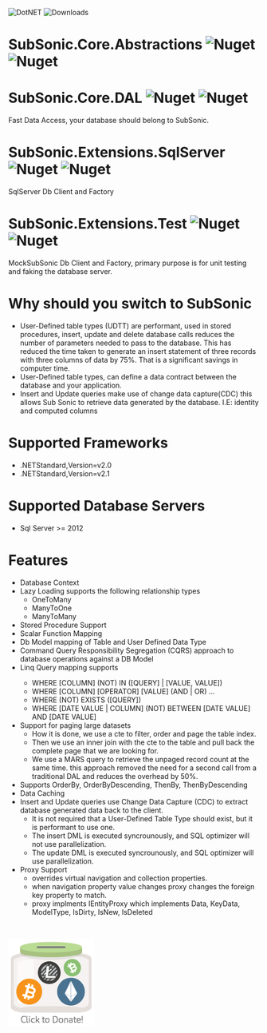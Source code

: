 ![DotNET](https://github.com/kccarter76/SubSonic-Core/workflows/DotNetStandard-General/badge.svg?branch=main)
![Downloads](https://img.shields.io/nuget/dt/SubSonic.Core.DAL)

# SubSonic.Core.Abstractions ![Nuget](https://img.shields.io/nuget/v/SubSonic.Core.Abstractions) ![Nuget](https://img.shields.io/nuget/vpre/SubSonic.Core.Abstractions)

# SubSonic.Core.DAL ![Nuget](https://img.shields.io/nuget/v/SubSonic.Core.DAL) ![Nuget](https://img.shields.io/nuget/vpre/SubSonic.Core.DAL)
Fast Data Access, your database should belong to SubSonic.

# SubSonic.Extensions.SqlServer ![Nuget](https://img.shields.io/nuget/v/SubSonic.Extensions.SqlServer) ![Nuget](https://img.shields.io/nuget/vpre/SubSonic.Extensions.SqlServer)
SqlServer Db Client and Factory

# SubSonic.Extensions.Test ![Nuget](https://img.shields.io/nuget/v/SubSonic.Extensions.Test) ![Nuget](https://img.shields.io/nuget/vpre/SubSonic.Extensions.Test)
MockSubSonic Db Client and Factory, primary purpose is for unit testing and faking the database server.

# Why should you switch to SubSonic
<ul>
   <li>User-Defined table types (UDTT) are performant, used in stored procedures, insert, update and delete database calls reduces the number of parameters needed to pass to the database. This has reduced the time taken to generate an insert statement of three records with three columns of data by 75%. That is a significant savings in computer time.</li>
   <li>User-Defined table types, can define a data contract between the database and your application.</li>
   <li>Insert and Update queries make use of change data capture(CDC) this allows Sub Sonic to retrieve data generated by the database. I.E: identity and computed columns</li>
</ul>

# Supported Frameworks
<ul>
   <li>.NETStandard,Version=v2.0</li>
   <li>.NETStandard,Version=v2.1</li>
</ul>

# Supported Database Servers
<ul>
   <li>Sql Server >= 2012</li>
</ul>

# Features
<ul>
   <li>Database Context</li>
   <li>Lazy Loading supports the following relationship types
      <ul>
         <li>OneToMany</li>
         <li>ManyToOne</li>
         <li>ManyToMany</li>
      </ul></li>
   <li>Stored Procedure Support</li>
   <li>Scalar Function Mapping</li>
   <li>Db Model mapping of Table and User Defined Data Type</li>
   <li>Command Query Responsibility Segregation (CQRS) approach to database operations against a DB Model</li>
   <li>Linq Query mapping supports</li>
   <ul>
      <li>WHERE [COLUMN] (NOT) IN ([QUERY] | [VALUE, VALUE])</li>
      <li>WHERE [COLUMN] [OPERATOR] [VALUE] (AND | OR) ...</li>
      <li>WHERE (NOT) EXISTS ([QUERY])</li>
      <li>WHERE [DATE VALUE | COLUMN] (NOT) BETWEEN [DATE VALUE] AND [DATE VALUE]</li>
   </ul>
   <li>Support for paging large datasets
      <ul>
         <li>How it is done, we use a cte to filter, order and page the table index.</li>
         <li>Then we use an inner join with the cte to the table and pull back the complete page that we are looking for.</li>
         <li>We use a MARS query to retrieve the unpaged record count at the same time. this approach removed the need for a second call from a traditional DAL and reduces the overhead by 50%.</li>
      </ul>
   </li>
   <li>Supports OrderBy, OrderByDescending, ThenBy, ThenByDescending</li>
   <li>Data Caching</li>
   <li>Insert and Update queries use Change Data Capture (CDC) to extract database generated data back to the client.
   <ul>
      <li>It is not required that a User-Defined Table Type should exist, but it is performant to use one.</li>
      <li>The insert DML is executed syncrounously, and SQL optimizer will not use parallelization.</li>
      <li>The update DML is executed syncrounously, and SQL optimizer will use parallelization.</li>
      </ul></li>
   <li>Proxy Support
   <ul>
      <li>overrides virtual navigation and collection properties.</li>
      <li>when navigation property value changes proxy changes the foreign key property to match.</li>
      <li>proxy implments IEntityProxy<TEntity> which implements Data, KeyData, ModelType, IsDirty, IsNew, IsDeleted</li>
   </ul></li>
</ul> 
<br />

[![Crypto Tip Jar](/images/tipjar.png)](https://commerce.coinbase.com/checkout/e234bf33-6611-496f-b816-685fe0dedb66)
